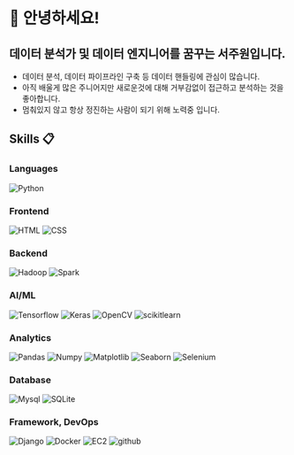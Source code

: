 # 👋 안녕하세요! 
## 데이터 분석가 및 데이터 엔지니어를 꿈꾸는 서주원입니다.

- 데이터 분석, 데이터 파이프라인 구축 등 데이터 핸들링에 관심이 많습니다.
- 아직 배울게 많은 주니어지만 새로운것에 대해 거부감없이 접근하고 분석하는 것을 좋아합니다.  
- 멈춰있지 않고 항상 정진하는 사람이 되기 위해 노력중 입니다.

## Skills 📋
### Languages
![Python](https://img.shields.io/badge/Python-EE4C2C?style=flat-square&logo=python&logoColor=white) 

### Frontend
![HTML](https://img.shields.io/badge/HTML-E34F26?style=flat-square&logo=html5&logoColor=white) ![CSS](https://img.shields.io/badge/CSS-1572B6?style=flat-square&logo=css3&logoColor=white)

### Backend
![Hadoop](https://img.shields.io/badge/Apache%20Hadoop-66CCFF?style=flat-square&logo=apachehadoop&logoColor=black) ![Spark](https://img.shields.io/badge/Apache%20spark-E25A1C?style=flat-square&logo=apachespark&logoColor=white)

### AI/ML
![Tensorflow](https://img.shields.io/badge/Tensorflow-FF6F00?style=flat-square&logo=tensorflow&logoColor=black) ![Keras](https://img.shields.io/badge/Keras-D00000?style=flat-square&logo=keras&logoColor=white) ![OpenCV](https://img.shields.io/badge/OpenCV-5C3EE8?style=flat-square&logo=opencv&logoColor=white) ![scikitlearn](https://img.shields.io/badge/scikit%20learn-F7931E?style=flat-square&logo=scikitlearn&logoColor=white)

### Analytics
![Pandas](https://img.shields.io/badge/Pandas-150458?style=flat-square&logo=pandas&logoColor=white) ![Numpy](https://img.shields.io/badge/Numpy-013243?style=flat-square&logo=numpy&logoColor=white) ![Matplotlib](https://img.shields.io/badge/Matplotlib-F37626?style=flat-square&logoColor=white) ![Seaborn](https://img.shields.io/badge/Seaborn-00A3E0?style=flat-square&logoColor=white) ![Selenium](https://img.shields.io/badge/Selenium-43B02A?style=flat-square&logo=selenium&logoColor=black)



### Database
![Mysql](https://img.shields.io/badge/MySQL-4479A1?style=flat-square&logo=mysql&logoColor=black) ![SQLite](https://img.shields.io/badge/SQLite-003B57?style=flat-square&logo=sqlite&logoColor=white)

### Framework, DevOps
![Django](https://img.shields.io/badge/Django-092E20?style=flat-square&logo=django&logoColor=white) ![Docker](https://img.shields.io/badge/Docker-2496ED?style=flat-square&logo=docker&logoColor=white) ![EC2](https://img.shields.io/badge/Amazon%20EC2-FF9900?style=flat-square&logo=sqlite&logoColor=black) ![github](https://img.shields.io/badge/GitHub-181717?style=flat-square&logo=github&logoColor=white)


